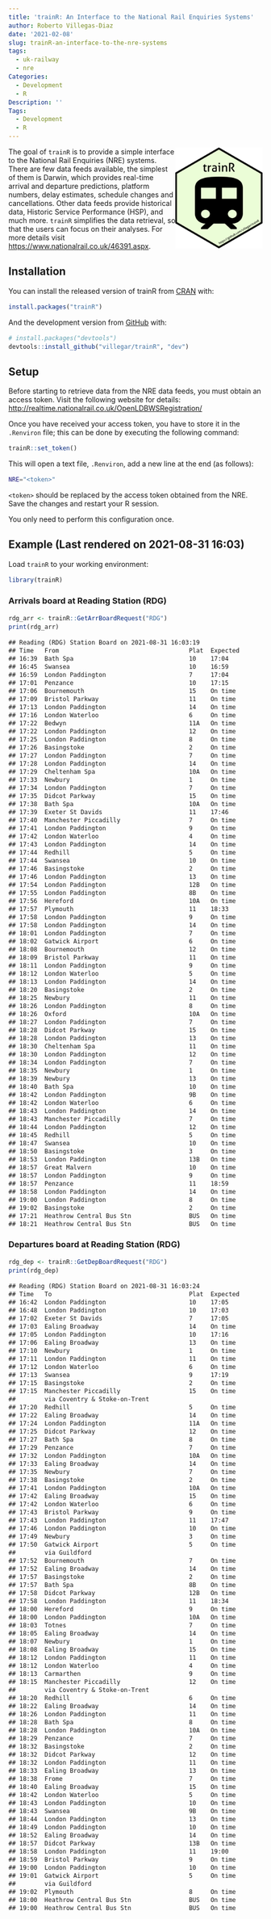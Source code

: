 ```yaml
---
title: 'trainR: An Interface to the National Rail Enquiries Systems'
author: Roberto Villegas-Diaz
date: '2021-02-08'
slug: trainR-an-interface-to-the-nre-systems
tags:
  - uk-railway
  - nre
Categories:
  - Development
  - R
Description: ''
Tags:
  - Development
  - R
---
```


<img src="https://raw.githubusercontent.com/villegar/trainR/main/inst/images/logo.png" alt="logo" align="right" height=200px/>

The goal of `trainR` is to provide a simple interface to the 
National Rail Enquiries (NRE) systems. There are few data feeds 
available, the simplest of them is Darwin, which provides real-time 
arrival and departure predictions, platform numbers, delay estimates, 
schedule changes and cancellations. Other data feeds provide historical 
data, Historic Service Performance (HSP), and much more. `trainR` 
simplifies the data retrieval, so that the users can focus on their 
analyses. For more details visit 
https://www.nationalrail.co.uk/46391.aspx.

## Installation

You can install the released version of trainR from [CRAN](https://CRAN.R-project.org) with:

``` r
install.packages("trainR")
```

And the development version from [GitHub](https://github.com/) with:

``` r
# install.packages("devtools")
devtools::install_github("villegar/trainR", "dev")
```

## Setup
Before starting to retrieve data from the NRE data feeds, you must obtain an access token. 
Visit the following website for details: http://realtime.nationalrail.co.uk/OpenLDBWSRegistration/

Once you have received your access token, you have to store it in the `.Renviron` file; this can be 
done by executing the following command:


```r
trainR::set_token()
```

This will open a text file, `.Renviron`, add a new line at the end (as follows):

```bash
NRE="<token>"
```

`<token>` should be replaced by the access token obtained from the NRE. Save the changes and restart 
your R session.

You only need to perform this configuration once.

## Example (Last rendered on 2021-08-31 16:03)

Load `trainR` to your working environment:

```r
library(trainR)
```

### Arrivals board at Reading Station (RDG)


```r
rdg_arr <- trainR::GetArrBoardRequest("RDG")
print(rdg_arr)
```

```
## Reading (RDG) Station Board on 2021-08-31 16:03:19
## Time   From                                    Plat  Expected
## 16:39  Bath Spa                                10    17:04
## 16:45  Swansea                                 10    16:59
## 16:59  London Paddington                       7     17:04
## 17:01  Penzance                                10    17:15
## 17:06  Bournemouth                             15    On time
## 17:09  Bristol Parkway                         11    On time
## 17:13  London Paddington                       14    On time
## 17:16  London Waterloo                         6     On time
## 17:22  Bedwyn                                  11A   On time
## 17:22  London Paddington                       12    On time
## 17:25  London Paddington                       8     On time
## 17:26  Basingstoke                             2     On time
## 17:27  London Paddington                       7     On time
## 17:28  London Paddington                       14    On time
## 17:29  Cheltenham Spa                          10A   On time
## 17:33  Newbury                                 1     On time
## 17:34  London Paddington                       7     On time
## 17:35  Didcot Parkway                          15    On time
## 17:38  Bath Spa                                10A   On time
## 17:39  Exeter St Davids                        11    17:46
## 17:40  Manchester Piccadilly                   7     On time
## 17:41  London Paddington                       9     On time
## 17:42  London Waterloo                         4     On time
## 17:43  London Paddington                       14    On time
## 17:44  Redhill                                 5     On time
## 17:44  Swansea                                 10    On time
## 17:46  Basingstoke                             2     On time
## 17:46  London Paddington                       13    On time
## 17:54  London Paddington                       12B   On time
## 17:55  London Paddington                       8B    On time
## 17:56  Hereford                                10A   On time
## 17:57  Plymouth                                11    18:33
## 17:58  London Paddington                       9     On time
## 17:58  London Paddington                       14    On time
## 18:01  London Paddington                       7     On time
## 18:02  Gatwick Airport                         6     On time
## 18:08  Bournemouth                             12    On time
## 18:09  Bristol Parkway                         11    On time
## 18:11  London Paddington                       9     On time
## 18:12  London Waterloo                         5     On time
## 18:13  London Paddington                       14    On time
## 18:20  Basingstoke                             2     On time
## 18:25  Newbury                                 11    On time
## 18:26  London Paddington                       8     On time
## 18:26  Oxford                                  10A   On time
## 18:27  London Paddington                       7     On time
## 18:28  Didcot Parkway                          15    On time
## 18:28  London Paddington                       13    On time
## 18:30  Cheltenham Spa                          11    On time
## 18:30  London Paddington                       12    On time
## 18:34  London Paddington                       7     On time
## 18:35  Newbury                                 1     On time
## 18:39  Newbury                                 13    On time
## 18:40  Bath Spa                                10    On time
## 18:42  London Paddington                       9B    On time
## 18:42  London Waterloo                         6     On time
## 18:43  London Paddington                       14    On time
## 18:43  Manchester Piccadilly                   7     On time
## 18:44  London Paddington                       12    On time
## 18:45  Redhill                                 5     On time
## 18:47  Swansea                                 10    On time
## 18:50  Basingstoke                             3     On time
## 18:53  London Paddington                       13B   On time
## 18:57  Great Malvern                           10    On time
## 18:57  London Paddington                       9     On time
## 18:57  Penzance                                11    18:59
## 18:58  London Paddington                       14    On time
## 19:00  London Paddington                       8     On time
## 19:02  Basingstoke                             2     On time
## 17:21  Heathrow Central Bus Stn                BUS   On time
## 18:21  Heathrow Central Bus Stn                BUS   On time
```

### Departures board at Reading Station (RDG)


```r
rdg_dep <- trainR::GetDepBoardRequest("RDG")
print(rdg_dep)
```

```
## Reading (RDG) Station Board on 2021-08-31 16:03:24
## Time   To                                      Plat  Expected
## 16:42  London Paddington                       10    17:05
## 16:48  London Paddington                       10    17:03
## 17:02  Exeter St Davids                        7     17:05
## 17:03  Ealing Broadway                         14    On time
## 17:05  London Paddington                       10    17:16
## 17:06  Ealing Broadway                         13    On time
## 17:10  Newbury                                 1     On time
## 17:11  London Paddington                       11    On time
## 17:12  London Waterloo                         6     On time
## 17:13  Swansea                                 9     17:19
## 17:15  Basingstoke                             2     On time
## 17:15  Manchester Piccadilly                   15    On time
##        via Coventry & Stoke-on-Trent           
## 17:20  Redhill                                 5     On time
## 17:22  Ealing Broadway                         14    On time
## 17:24  London Paddington                       11A   On time
## 17:25  Didcot Parkway                          12    On time
## 17:27  Bath Spa                                8     On time
## 17:29  Penzance                                7     On time
## 17:32  London Paddington                       10A   On time
## 17:33  Ealing Broadway                         14    On time
## 17:35  Newbury                                 7     On time
## 17:38  Basingstoke                             2     On time
## 17:41  London Paddington                       10A   On time
## 17:42  Ealing Broadway                         15    On time
## 17:42  London Waterloo                         6     On time
## 17:43  Bristol Parkway                         9     On time
## 17:43  London Paddington                       11    17:47
## 17:46  London Paddington                       10    On time
## 17:49  Newbury                                 3     On time
## 17:50  Gatwick Airport                         5     On time
##        via Guildford                           
## 17:52  Bournemouth                             7     On time
## 17:52  Ealing Broadway                         14    On time
## 17:57  Basingstoke                             2     On time
## 17:57  Bath Spa                                8B    On time
## 17:58  Didcot Parkway                          12B   On time
## 17:58  London Paddington                       11    18:34
## 18:00  Hereford                                9     On time
## 18:00  London Paddington                       10A   On time
## 18:03  Totnes                                  7     On time
## 18:05  Ealing Broadway                         14    On time
## 18:07  Newbury                                 1     On time
## 18:08  Ealing Broadway                         15    On time
## 18:12  London Paddington                       11    On time
## 18:12  London Waterloo                         4     On time
## 18:13  Carmarthen                              9     On time
## 18:15  Manchester Piccadilly                   12    On time
##        via Coventry & Stoke-on-Trent           
## 18:20  Redhill                                 6     On time
## 18:22  Ealing Broadway                         14    On time
## 18:26  London Paddington                       11    On time
## 18:28  Bath Spa                                8     On time
## 18:28  London Paddington                       10A   On time
## 18:29  Penzance                                7     On time
## 18:32  Basingstoke                             2     On time
## 18:32  Didcot Parkway                          12    On time
## 18:32  London Paddington                       11    On time
## 18:33  Ealing Broadway                         13    On time
## 18:38  Frome                                   7     On time
## 18:40  Ealing Broadway                         15    On time
## 18:42  London Waterloo                         5     On time
## 18:43  London Paddington                       10    On time
## 18:43  Swansea                                 9B    On time
## 18:44  London Paddington                       13    On time
## 18:49  London Paddington                       10    On time
## 18:52  Ealing Broadway                         14    On time
## 18:57  Didcot Parkway                          13B   On time
## 18:58  London Paddington                       11    19:00
## 18:59  Bristol Parkway                         9     On time
## 19:00  London Paddington                       10    On time
## 19:01  Gatwick Airport                         5     On time
##        via Guildford                           
## 19:02  Plymouth                                8     On time
## 18:00  Heathrow Central Bus Stn                BUS   On time
## 19:00  Heathrow Central Bus Stn                BUS   On time
```
